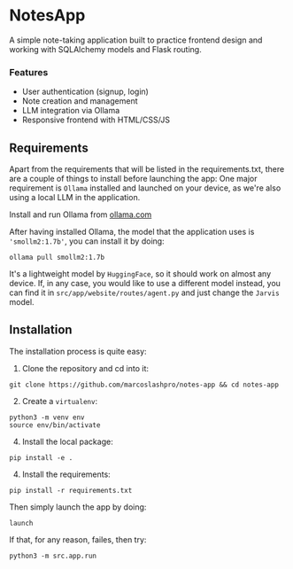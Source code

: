 # NotesApp

A simple note-taking application built to practice frontend design and working with SQLAlchemy models and Flask routing.

### Features

- User authentication (signup, login)
- Note creation and management
- LLM integration via Ollama
- Responsive frontend with HTML/CSS/JS

## Requirements
Apart from the requirements that will be listed in the requirements.txt, there are a couple of things to install before launching the app:
One major requirement is `Ollama` installed and launched on your device, as we're also using a local LLM in the application.

Install and run Ollama from [ollama.com](https://ollama.com)

After having installed Ollama, the model that the application uses is `'smollm2:1.7b'`, you can install it by doing:
```
ollama pull smollm2:1.7b
```
It's a lightweight model by `HuggingFace`, so it should work on almost any device.
If, in any case, you would like to use a different model instead, you can find it in `src/app/website/routes/agent.py` and just change the `Jarvis` model.

## Installation

The installation process is quite easy:

1. Clone the repository and cd into it:
```
git clone https://github.com/marcoslashpro/notes-app && cd notes-app
```
2. Create a `virtualenv`:
```
python3 -m venv env
source env/bin/activate
``` 
4. Install the local package:
```
pip install -e .
```
4. Install the requirements:
```
pip install -r requirements.txt
```
Then simply launch the app by doing:
```
launch
```
If that, for any reason, failes, then try:
```
python3 -m src.app.run
```
